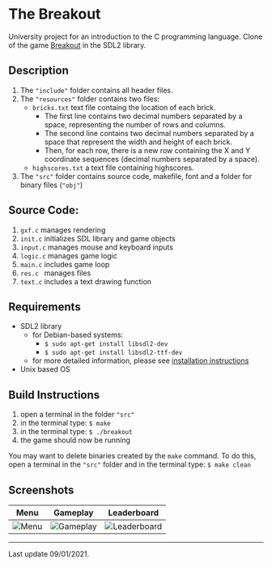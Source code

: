 # The Breakout

University project for an introduction to the C programming language. Clone of the game [Breakout](https://link-url-here.org) in the SDL2 library.
## Description

1. The ```"include"``` folder contains all header files.
2. The ```"resources"``` folder contains two files:
    - ```bricks.txt``` text file containg the location of each brick.
      - The first line contains two decimal numbers separated by a space, representing the number of rows and columns.
      - The second line contains two decimal numbers separated by a space that represent the width and height of each brick.
      - Then, for each row, there is a new row containing the X and Y coordinate sequences (decimal numbers separated by a space).
    - ```highscores.txt```
        a text file containing highscores. 
3. The ```"src"``` folder contains source code, makefile, font and a folder for binary files (```"obj"```)

## Source Code:

1. ```gxf.c``` manages rendering
2. ```init.c``` initializes SDL library and game objects
3. ```input.c``` manages mouse and keyboard inputs
4. ```logic.c``` manages game logic
5. ```main.c``` includes game loop
6. ```res.c ``` manages files
7. ```text.c``` includes a text drawing function

## Requirements

- SDL2 library 
  - for Debian-based systems: 
    - ``` $ sudo apt-get install libsdl2-dev ```
    - ``` $ sudo apt-get install libsdl2-ttf-dev ``` 
  - for more detailed information, please see [installation instructions](https://wiki.libsdl.org/SDL2/Installation)
- Unix based OS

## Build Instructions

1. open a terminal in the folder ```"src"```
2. in the terminal type: ``` $ make ```
3. in the terminal type: ``` $ ./breakout ```
4. the game should now be running

You may want to delete binaries created by the ``make`` command.
To do this, open a terminal in the ```"src"``` folder and in the terminal type:
``` $ make clean ```

## Screenshots

|           Menu            |           Gameplay        |        Leaderboard        |
|:-------------------------:|:-------------------------:|:-------------------------:|
|![Menu](screenshots/breakout_menu.png "Menu")|![Gameplay](screenshots/breakout.png "Gameplay")|![Leaderboard](screenshots/breakout_highscores.png "Leaderboard")|

---

Last update 09/01/2021.
